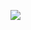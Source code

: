 <a href="https://osu.ppy.sh/u/Ryoon"><img src="/card?user=Ryoon&mode=mania&lang=en&blur=6&animation=true" /></a>
